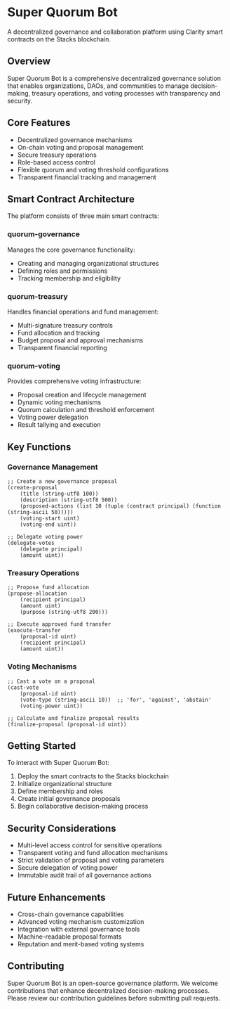 # Super Quorum Bot

A decentralized governance and collaboration platform using Clarity smart contracts on the Stacks blockchain.

## Overview

Super Quorum Bot is a comprehensive decentralized governance solution that enables organizations, DAOs, and communities to manage decision-making, treasury operations, and voting processes with transparency and security.

## Core Features

- Decentralized governance mechanisms
- On-chain voting and proposal management
- Secure treasury operations
- Role-based access control
- Flexible quorum and voting threshold configurations
- Transparent financial tracking and management

## Smart Contract Architecture

The platform consists of three main smart contracts:

### quorum-governance
Manages the core governance functionality:
- Creating and managing organizational structures
- Defining roles and permissions
- Tracking membership and eligibility

### quorum-treasury
Handles financial operations and fund management:
- Multi-signature treasury controls
- Fund allocation and tracking
- Budget proposal and approval mechanisms
- Transparent financial reporting

### quorum-voting
Provides comprehensive voting infrastructure:
- Proposal creation and lifecycle management
- Dynamic voting mechanisms
- Quorum calculation and threshold enforcement
- Voting power delegation
- Result tallying and execution

## Key Functions

### Governance Management
```clarity
;; Create a new governance proposal
(create-proposal 
    (title (string-utf8 100))
    (description (string-utf8 500))
    (proposed-actions (list 10 (tuple (contract principal) (function (string-ascii 50)))))
    (voting-start uint)
    (voting-end uint))

;; Delegate voting power
(delegate-votes 
    (delegate principal)
    (amount uint))
```

### Treasury Operations
```clarity
;; Propose fund allocation
(propose-allocation
    (recipient principal)
    (amount uint)
    (purpose (string-utf8 200)))

;; Execute approved fund transfer
(execute-transfer
    (proposal-id uint)
    (recipient principal)
    (amount uint))
```

### Voting Mechanisms
```clarity
;; Cast a vote on a proposal
(cast-vote
    (proposal-id uint)
    (vote-type (string-ascii 10))  ;; 'for', 'against', 'abstain'
    (voting-power uint))

;; Calculate and finalize proposal results
(finalize-proposal (proposal-id uint))
```

## Getting Started

To interact with Super Quorum Bot:

1. Deploy the smart contracts to the Stacks blockchain
2. Initialize organizational structure
3. Define membership and roles
4. Create initial governance proposals
5. Begin collaborative decision-making process

## Security Considerations

- Multi-level access control for sensitive operations
- Transparent voting and fund allocation mechanisms
- Strict validation of proposal and voting parameters
- Secure delegation of voting power
- Immutable audit trail of all governance actions

## Future Enhancements

- Cross-chain governance capabilities
- Advanced voting mechanism customization
- Integration with external governance tools
- Machine-readable proposal formats
- Reputation and merit-based voting systems

## Contributing

Super Quorum Bot is an open-source governance platform. We welcome contributions that enhance decentralized decision-making processes. Please review our contribution guidelines before submitting pull requests.